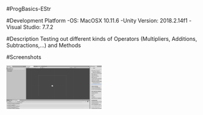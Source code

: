 #ProgBasics-EStr

#Development Platform
-OS: MacOSX 10.11.6
-Unity Version: 2018.2.14f1
-Visual Studio: 7.7.2

#Description
Testing out different kinds of Operators (Multipliers, Additions, Subtractions,...)
and Methods

#Screenshots
<div>
<img src="./Screenshots/Bildschirmfoto 2019-04-09 um 10.00.46.png" width="250"
</div>

